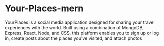 # Your-Places-mern
YourPlaces is a social media application designed for sharing your travel experiences with the world. Built using a combination of MongoDB, Express, React, Node, and CSS, this platform enables you to sign up or log in, create posts about the places you've visited, and attach photos
